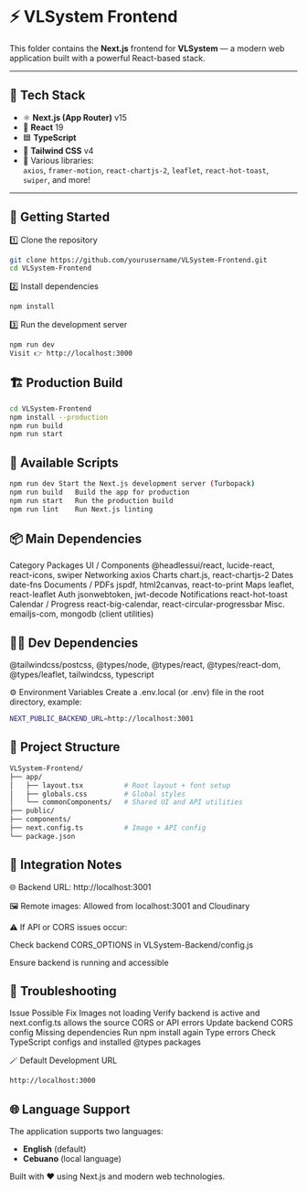 # ⚡ VLSystem Frontend

This folder contains the **Next.js** frontend for **VLSystem** — a modern web application built with a powerful React-based stack.

---

## 🚀 Tech Stack

- ⚛️ **Next.js (App Router)** v15  
- 🧩 **React** 19  
- 🟦 **TypeScript**  
- 🎨 **Tailwind CSS** v4  
- 🧠 Various libraries:  
  `axios`, `framer-motion`, `react-chartjs-2`, `leaflet`, `react-hot-toast`, `swiper`, and more!

---

## 🧰 Getting Started

1️⃣ Clone the repository
```bash
git clone https://github.com/yourusername/VLSystem-Frontend.git
cd VLSystem-Frontend
```
2️⃣ Install dependencies
```bash
npm install
```
3️⃣ Run the development server
```bash
npm run dev
Visit 👉 http://localhost:3000
```
## 🏗️ Production Build
```bash
cd VLSystem-Frontend
npm install --production
npm run build
npm run start
```
## 🧾 Available Scripts
```bash
npm run dev	Start the Next.js development server (Turbopack)
npm run build	Build the app for production
npm run start	Run the production build
npm run lint	Run Next.js linting
```

## 📦 Main Dependencies
Category	Packages
UI / Components	@headlessui/react, lucide-react, react-icons, swiper
Networking	axios
Charts	chart.js, react-chartjs-2
Dates	date-fns
Documents / PDFs	jspdf, html2canvas, react-to-print
Maps	leaflet, react-leaflet
Auth	jsonwebtoken, jwt-decode
Notifications	react-hot-toast
Calendar / Progress	react-big-calendar, react-circular-progressbar
Misc.	emailjs-com, mongodb (client utilities)

## 🧑‍💻 Dev Dependencies
@tailwindcss/postcss, @types/node, @types/react, @types/react-dom, @types/leaflet, tailwindcss, typescript

⚙️ Environment Variables
Create a .env.local (or .env) file in the root directory, example:
```bash
NEXT_PUBLIC_BACKEND_URL=http://localhost:3001
```

## 📁 Project Structure
```bash
VLSystem-Frontend/
├── app/
│   ├── layout.tsx          # Root layout + font setup
│   ├── globals.css         # Global styles
│   └── commonComponents/   # Shared UI and API utilities
├── public/
├── components/
├── next.config.ts          # Image + API config
└── package.json
```
## 🧩 Integration Notes

🌐 Backend URL: http://localhost:3001

🖼️ Remote images: Allowed from localhost:3001 and Cloudinary

⚠️ If API or CORS issues occur:

Check backend CORS_OPTIONS in VLSystem-Backend/config.js

Ensure backend is running and accessible

## 🧠 Troubleshooting
Issue	Possible Fix
Images not loading	Verify backend is active and next.config.ts allows the source
CORS or API errors	Update backend CORS config
Missing dependencies	Run npm install again
Type errors	Check TypeScript configs and installed @types packages

🪄 Default Development URL
```bash
http://localhost:3000
```

## 🌐 Language Support
The application supports two languages:
- **English** (default)
- **Cebuano** (local language)

Built with ❤️ using Next.js and modern web technologies.

